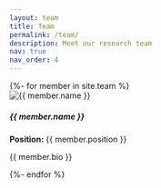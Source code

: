 ```yaml
---
layout: team
title: Team
permalink: /team/
description: Meet our research team
nav: true
nav_order: 4
---
```


<!-- Team Page -->
<div class="container">
  <div class="row row-cols-1 row-cols-md-2 row-cols-lg-3 g-4">
    {%- for member in site.team %}
    <div class="col">
      <div class="card h-100 shadow-sm">
        <img src="{{ member.img | prepend: site.baseurl }}" class="card-img-top" alt="{{ member.name }}">
        <div class="card-body">
          <h5 class="card-title">{{ member.name }}</h5>
          <p class="card-text"><b>Position:</b> {{ member.position }}</p>
          <p class="card-text">{{ member.bio }}</p>
        </div>
      </div>
    </div>
    {%- endfor %}
  </div>
</div>

